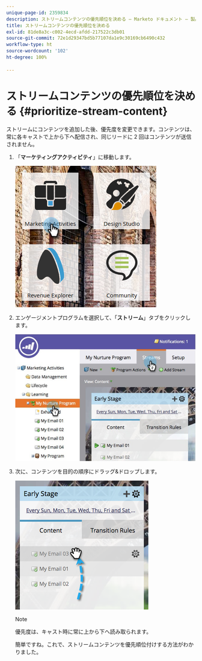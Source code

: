 ```yaml
---
unique-page-id: 2359834
description: ストリームコンテンツの優先順位を決める — Marketo ドキュメント — 製品ドキュメント
title: ストリームコンテンツの優先順位を決める
exl-id: 81de8a3c-c002-4ecd-afdd-217522c3db01
source-git-commit: 72e1d29347bd5b77107da1e9c30169cb6490c432
workflow-type: ht
source-wordcount: '102'
ht-degree: 100%

---
```


# ストリームコンテンツの優先順位を決める {#prioritize-stream-content}

ストリームにコンテンツを追加した後、優先度を変更できます。コンテンツは、常に各キャストで上から下へ配信され、同じリードに 2 回はコンテンツが送信されません。

1. 「**マーケティングアクティビティ**」に移動します。

   ![](assets/ma.png)

1. エンゲージメントプログラムを選択して、「**ストリーム**」タブをクリックします。

   ![](assets/cloneasteam-1.jpg)

1. 次に、コンテンツを目的の順序にドラッグ&amp;ドロップします。

   ![](assets/image2014-9-15-17-3a5-3a45.png)

   >[!NOTE]
   >
   >優先度は、キャスト時に常に上から下へ読み取られます。

   簡単ですね。これで、ストリームコンテンツを優先順位付けする方法がわかりました。
